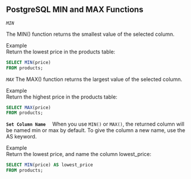 
## PostgreSQL MIN and MAX Functions  
_`MIN`_ 

The MIN() function returns the smallest value of the selected column.  

Example  
Return the lowest price in the products table:  

```sql
SELECT MIN(price)  
FROM products;
```

_`MAX`_ 
The MAX() function returns the largest value of the selected column.  

Example  
Return the highest price in the products table:  

```sql
SELECT MAX(price)  
FROM products;
```

**`Set Column Name  `**
When you use `MIN()` or `MAX()`, the returned column will be named min or max by default. To give the column a new name, use the AS keyword.  

Example  
Return the lowest price, and name the column lowest_price:  

```sql
SELECT MIN(price) AS lowest_price  
FROM products;
```
